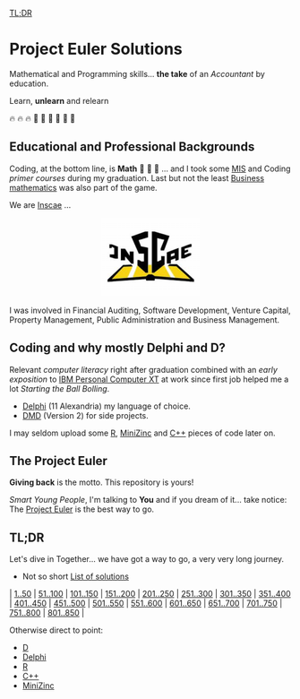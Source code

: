 [TL;DR](https://github.com/beskikoo/project-euler/blob/main/README.md#tldr)

# Project Euler Solutions

Mathematical and Programming skills... **the take** of an _Accountant_ by education.

Learn, **unlearn** and relearn

🔥 🔥 🔥 💪 💪 💪 💝 💝 💝

## Educational and Professional Backgrounds

Coding, at the bottom line, is **Math** :brain: :brain: :brain: ... and I took some  [MIS](https://en.wikipedia.org/wiki/Management_information_system) and Coding _primer courses_ during my graduation. Last but not the least [Business mathematics](https://en.wikipedia.org/wiki/Business_mathematics) was also part of the game.

We are [Inscae](https://www.inscae.mg/) ...

<p align="center"><img src="logo.png"></p>

I was involved in Financial Auditing, Software Development, Venture Capital, Property Management, Public Administration and Business Management.

## Coding and why mostly Delphi and D?

Relevant _computer literacy_ right after graduation combined with an _early exposition_ to [IBM Personal Computer XT](https://en.wikipedia.org/wiki/IBM_Personal_Computer_XT) at work since first job helped me a lot _Starting the Ball Bolling_.

- [Delphi](https://www.embarcadero.com/products/delphi) (11 Alexandria) my language of choice.
- [DMD](https://tour.dlang.org/tour/en/welcome/welcome-to-d) (Version 2) for side projects.

I may seldom upload some [R](https://www.r-project.org/about.html), [MiniZinc](https://www.minizinc.org/) and [C++](https://fr.wikipedia.org/wiki/C%2B%2B) pieces of code later on.

## The Project Euler

**Giving back** is the motto. This repository is yours!

_Smart Young People_, I'm talking to **You** and if you dream of it... take notice: The [Project Euler](https://projecteuler.net) is the best way to go.



## TL;DR

Let's dive in Together... we have got a way to go, a very very long journey.

- Not so short [List of solutions](solutions.md)

| [1..50](https://github.com/beskikoo/project-euler/blob/main/solutions.md#150) | [51..100](https://github.com/beskikoo/project-euler/blob/main/solutions.md#51100) | [101..150](https://github.com/beskikoo/project-euler/blob/main/solutions.md#101150) | [151..200](https://github.com/beskikoo/project-euler/blob/main/solutions.md#151200) | [201..250](https://github.com/beskikoo/project-euler/blob/main/solutions.md#201250) | [251..300](https://github.com/beskikoo/project-euler/blob/main/solutions.md#251300) | [301..350](https://github.com/beskikoo/project-euler/blob/main/solutions.md#301350) | [351..400](https://github.com/beskikoo/project-euler/blob/main/solutions.md#351400) | [401..450](https://github.com/beskikoo/project-euler/blob/main/solutions.md#401450) | [451..500](https://github.com/beskikoo/project-euler/blob/main/solutions.md#451500) 
| [501..550](https://github.com/beskikoo/project-euler/blob/main/solutions.md#501550) | [551..600](https://github.com/beskikoo/project-euler/blob/main/solutions.md#551600) | [601..650](https://github.com/beskikoo/project-euler/blob/main/solutions.md#601650) | [651..700](https://github.com/beskikoo/project-euler/blob/main/solutions.md#651700) | [701..750](https://github.com/beskikoo/project-euler/blob/main/solutions.md#701750) | [751..800](https://github.com/beskikoo/project-euler/blob/main/solutions.md#751800) | [801..850](https://github.com/beskikoo/project-euler/blob/main/solutions.md#801850) |

Otherwise direct to point:

- [D](https://github.com/beskikoo/project-euler/tree/main/dlang)
- [Delphi](https://github.com/beskikoo/project-euler/tree/main/delphi)
- [R](https://github.com/beskikoo/project-euler/tree/main/R)
- [C++](https://github.com/beskikoo/project-euler/tree/main/c%2B%2B)
- [MiniZinc](https://github.com/beskikoo/project-euler/tree/main/minizinc)
